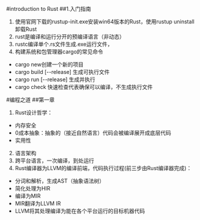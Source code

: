 #introduction to Rust
##1.入门指南
1. 使用官网下载的rustup-init.exe安装win64版本的Rust，使用rustup uninstall 卸载Rust
2. rust是编译和运行分开的预编译语言（非动态）
3. rustc编译单个.rs文件生成.exe运行文件，
4. 构建系统和包管理器cargo的常见命令
- cargo new创建一个新的项目
- cargo build [--release] 生成可执行文件
- cargo run [--release] 生成并执行
- cargo check 快速检查代表确保可以编译，不生成执行文件

#编程之道
##第一章
1. Rust设计哲学：
- 内存安全
- 0成本抽象：抽象的（接近自然语言）代码会被编译展开成底层代码
- 实用性
2. 语言架构
3. 跨平台语言，一次编译，到处运行
4. Rust编译器为LLVM的编译前端，代码执行过程(前三步由Rust编译器完成)：
- 分词和解析，生成AST（抽象语法树）
- 简化处理为HIR
- 编译为MIR
- MIR翻译为LLVM IR
- LLVM将其处理编译为能在各个平台运行的目标机器代码